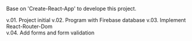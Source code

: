 Base on 'Create-React-App' to develope this project.

v.01. Project initial
v.02. Program with Firebase database
v.03. Implement React-Router-Dom      
v.04. Add forms and form validation     
